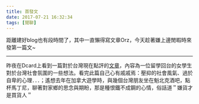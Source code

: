 ```yaml
---
title: 首發文
date: 2017-07-21 16:32:34
tags: [閒聊]
---
```

距離建好blog也有段時間了，其中一直懶得寫文章Orz，今天趁著嫌上邊閒暇時來發第一篇文~

- - -

昨夜在Dcard上看到一篇對於台灣現在點評的[文章](https://www.dcard.tw/f/talk/p/226831883)，內容為一位留學回台的女學生對於台灣社會氛圍的一些想法。看完此篇自己心有戚戚焉：壓抑的社會風氣、過於自卑的心理．．．；遙想去年在加拿大遊學時，與幾個台灣朋友坐在魁北克酒吧，點杯馬丁尼，聊著對家鄉的思念與期盼，那是種恨鐵不成鋼的心情，俗話道＂嫌貨才是買貨人＂

